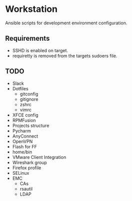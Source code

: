 Workstation
===========

Ansible scripts for development environment configuration.

## Requirements
* SSHD is enabled on target.
* requiretty is removed from the targets sudoers file.

## TODO
* Slack
* Dotfiles
  * gitconfig
  * gitignore
  * zshrc
  * vimrc
* XFCE config
* RPMFusion
* Projects structure
* Pycharm
* AnyConnect
* OpenVPN
* Flash for FF
* home/bin
* VMware Client Integration
* Wireshark group
* Firefox profile
* SELinux
* EMC
  * CAs
  * rsautil
  * LDAP
